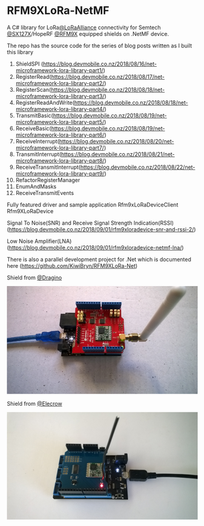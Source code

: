 # RFM9XLoRa-NetMF
A C# library for LoRa[@LoRaAlliance](https://lora-alliance.org/) connectivity for Semtech [@SX127X](https://www.semtech.com/products/wireless-rf/lora-transceivers/SX1276)/HopeRF [@RFM9X](http://www.hoperf.com/rf_transceiver/lora/RFM95W.html) equipped shields on .NetMF device.

The repo has the source code for the series of blog posts written as I built this library

01. ShieldSPI (https://blog.devmobile.co.nz/2018/08/16/net-microframework-lora-library-part1/)
02. RegisterRead(https://blog.devmobile.co.nz/2018/08/17/net-microframework-lora-library-part2/)
03. RegisterScan(https://blog.devmobile.co.nz/2018/08/18/net-microframework-lora-library-part3/)
04. RegisterReadAndWrite(https://blog.devmobile.co.nz/2018/08/18/net-microframework-lora-library-part4/)
05. TransmitBasic(https://blog.devmobile.co.nz/2018/08/19/net-microframework-lora-library-part5/)
06. ReceiveBasic(https://blog.devmobile.co.nz/2018/08/19/net-microframework-lora-library-part6/)
07. ReceiveInterrupt(https://blog.devmobile.co.nz/2018/08/20/net-microframework-lora-library-part7/)
08. TransmitInterrupt(https://blog.devmobile.co.nz/2018/08/21/net-microframework-lora-library-part8/)
09. ReceiveTransmitInterrupt(https://blog.devmobile.co.nz/2018/08/22/net-microframework-lora-library-part9/)
10. RefactorRegisterManager
11. EnumAndMasks
12. ReceiveTransmitEvents

Fully featured driver and sample application
Rfm9xLoRaDeviceClient 
Rfm9XLoRaDevice

Signal To Noise(SNR) and Receive Signal Strength Indication(RSSI) (https://blog.devmobile.co.nz/2018/09/01/rfm9xloradevice-snr-and-rssi-2/)

Low Noise Amplifier(LNA) (https://blog.devmobile.co.nz/2018/09/01/rfm9xloradevice-netmf-lna/)


There is also a parallel development project for .Net which is documented here (https://github.com/KiwiBryn/RFM9XLoRa-Net)


Shield from [@Dragino](http://www.dragino.com/products/lora/item/102-lora-shield.html)

![LoRa Shield for Arduino](netduinodraginoshield.jpg)

Shield from [@Elecrow ](https://www.elecrow.com/lora-rfm95-shield-915mhz.html)

![Lora RFM95 Shield- 915MHZ](ElecrowLoRaArduinoShield.jpg)
